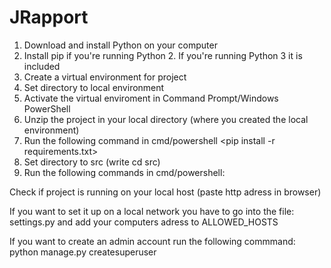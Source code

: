 # JRapport

1. Download and install Python on your computer
2. Install pip if you're running Python 2. If you're running Python 3 it is included
3. Create a virtual environment for project
4. Set directory to local environment
5. Activate the virtual enviroment in Command Prompt/Windows PowerShell
6. Unzip the project in your local directory (where you created the local environment)
7. Run the following command in cmd/powershell <pip install -r requirements.txt>
8. Set directory to src (write cd src)
9. Run the following commands in cmd/powershell:
  <python manage.py makemigrations>
  <python manage.py migrate>
  <python manage.py runserver>

Check if project is running on your local host (paste http adress in browser)

If you want to set it up on a local network you have to go into the file: settings.py and add your computers adress to ALLOWED_HOSTS

If you want to create an admin account run the following commmand: python manage.py createsuperuser
